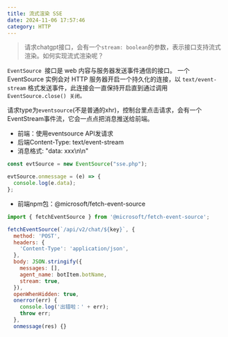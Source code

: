 ```yaml
---
title: 流式渲染 SSE
date: 2024-11-06 17:57:46
category: HTTP
---
```

> 请求chatgpt接口，会有一个`stream: boolean`的参数，表示接口支持流式渲染。如何实现流式渲染呢？

`EventSource `接口是 web 内容与服务器发送事件通信的接口。
一个 EventSource 实例会对 HTTP 服务器开启一个持久化的连接，以 `text/event-stream` 格式发送事件，此连接会一直保持开启直到通过调用 `EventSource.close() 关闭。`

请求type为`eventsource`(不是普通的xhr)，控制台里点击请求，会有一个EventStream事件流，它会一点点把消息推送给前端。
- 前端：使用eventsource API发请求
- 后端Content-Type: text/event-stream
- 消息格式: "data: xxx\n\n"

```js
const evtSource = new EventSource("sse.php");

evtSource.onmessage = (e) => {
  console.log(e.data);
};
```

- 前端npm包：@microsoft/fetch-event-source
```js
import { fetchEventSource } from '@microsoft/fetch-event-source';

fetchEventSource(`/api/v2/chat/${key}`, {
  method: 'POST',
  headers: {
    'Content-Type': 'application/json',
  },
  body: JSON.stringify({
    messages: [],
    agent_name: botItem.botName,
    stream: true,
  }),
  openWhenHidden: true,
  onerror(err) {
    console.log('出错啦：' + err);
    throw err;
  },
  onmessage(res) {}
```
